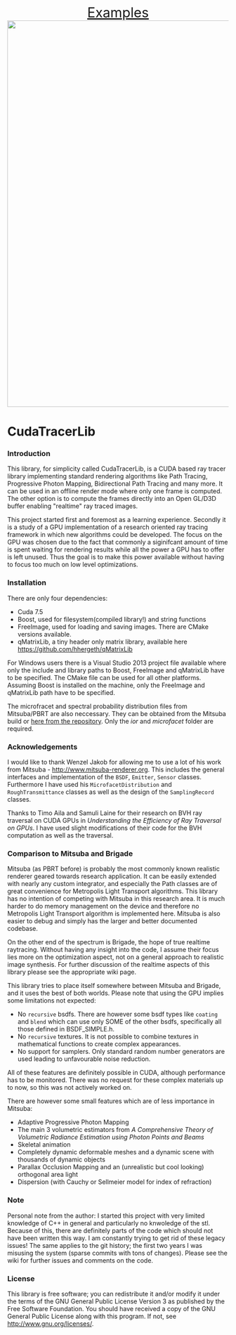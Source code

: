 <p align="center">
<a href='linkToHomePage' style='font-size:2.2em'>Examples</span></a> <br>
<a href="linkToHomePage">
<img src="http://hhergeth.markab.uberspace.de/Git-Wiki-Files/thumbnails/loadBox_20150716_080109_PPPM.jpg" style="width:880px;">
</a>
</p>

# CudaTracerLib

### Introduction
This library, for simplicity called CudaTracerLib, is a CUDA based ray tracer library implementing standard rendering algorithms like Path Tracing, Progressive Photon Mapping, Bidirectional Path Tracing and many more. It can be used in an offline render mode where only one frame is computed. The other option is to compute the frames directly into an Open GL/D3D buffer enabling "realtime" ray traced images.

This project started first and foremost as a learning experience. Secondly it is a study of a GPU implementation of a research oriented ray tracing framework in which new algorithms could be developed. The focus on the GPU was chosen due to the fact that commonly a siginifcant amount of time is spent waiting for rendering results while all the power a GPU has to offer is left unused. Thus the goal is to make this power available without having to focus too much on low level optimizations.


### Installation
There are only four dependencies:
- Cuda 7.5
- Boost, used for filesystem(compiled library!) and string functions
- FreeImage, used for loading and saving images. There are CMake versions available.
- qMatrixLib, a tiny header only matrix library, available here https://github.com/hhergeth/qMatrixLib

For Windows users there is a Visual Studio 2013 project file available where only the include and library paths to Boost, FreeImage and qMatrixLib have to be specified.
The CMake file can be used for all other platforms. Assuming Boost is installed on the machine, only the FreeImage and qMatrixLib path have to be specified.

The microfracet and spectral probability distribution files from Mitsuba/PBRT are also neccessary. They can be obtained from the Mitsuba build or [here from the repository](https://www.mitsuba-renderer.org/repos/mitsuba/files/c7aac473729a3342dba801717419d8f630fe7560/data). Only the _ior_ and _microfacet_ folder are required.

### Acknowledgements
I would like to thank Wenzel Jakob for allowing me to use a lot of his work from Mitsuba - http://www.mitsuba-renderer.org. This includes the general interfaces and implementation of the `BSDF`, `Emitter`, `Sensor` classes. Furthermore I have used his `MicrofacetDistribution` and `RoughTransmittance` classes as well as the design of the `SamplingRecord` classes.

Thanks to Timo Aila and Samuli Laine for their research on BVH ray traversal on CUDA GPUs in *Understanding the Efficiency of Ray Traversal on GPUs*. I have used slight modifications of their code for the BVH computation as well as the traversal.


### Comparison to Mitsuba and Brigade
Mitsuba (as PBRT before) is probably the most commonly known realistic renderer geared towards research application.  It can be easily extended with nearly any custom integrator, and especially the Path classes are of great convenience for Metropolis Light Transport algorithms. This library has no intention of competing with Mitsuba in this research area. It is much harder to do memory management on the device and therefore no Metropolis Light Transport algorithm is implemented here. Mitsuba is also easier to debug and simply has the larger and better documented codebase.

On the other end of the spectrum is Brigade, the hope of true realtime raytracing. Without having any insight into the code, I assume their focus lies more on the optimization aspect, not on a general approach to realistic image synthesis. For further discussion of the realtime aspects of this library please see the appropriate wiki page.

This library tries to place itself somewhere between Mitsuba and Brigade, and it uses the best of both worlds. Please note that using the GPU implies some limitations not expected:

- No `recursive` bsdfs. There are however some bsdf types like `coating` and `blend` which can use only SOME of the other bsdfs, specifically all those defined in BSDF_SIMPLE.h.
- No `recursive` textures. It is not possible to combine textures in mathematical functions to create complex appearances.
- No support for samplers. Only standard random number generators are used leading to unfavourable noise reduction.

All of these features are definitely possible in CUDA, although performance has to be monitored. There was no request for these complex materials up to now, so this was not actively worked on.

There are however some small features which are of less importance in Mitsuba:

- Adaptive Progressive Photon Mapping
- The main 3 volumetric estimators from *A Comprehensive Theory of Volumetric Radiance Estimation using Photon Points and Beams*
- Skeletal animation
- Completely dynamic deformable meshes and a dynamic scene with thousands of dynamic objects
- Parallax Occlusion Mapping and an (unrealistic but cool looking) orthogonal area light
- Dispersion (with Cauchy or Sellmeier model for index of refraction)

### Note

Personal note from the author: I started this project with very limited knowledge of C++ in general and particularly no knwoledge of the stl. Because of this, there are definitely parts of the code which should not have been written this way. I am constantly trying to get rid of these legacy issues! The same applies to the git history; the first two years I was misusing the system (sparse commits with tons of changes).
Please see the wiki for further issues and comments on the code.


### License
This library is free software; you can redistribute it and/or modify it under the terms of the GNU General Public License Version 3 as published by the Free Software Foundation.
You should have received a copy of the GNU General Public License along with this program. If not, see <http://www.gnu.org/licenses/>.